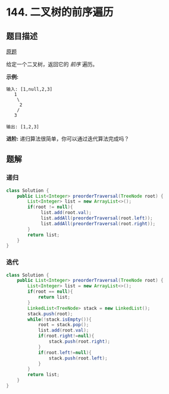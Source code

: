 # 144. 二叉树的前序遍历

## 题目描述

[原题](https://leetcode-cn.com/problems/binary-tree-preorder-traversal/)

给定一个二叉树，返回它的 _前序_ 遍历。

**示例:**

```text
输入: [1,null,2,3]  
   1
    \
     2
    /
   3 

输出: [1,2,3]
```

**进阶:** 递归算法很简单，你可以通过迭代算法完成吗？

## 题解

### 递归

```java
class Solution {
    public List<Integer> preorderTraversal(TreeNode root) {
        List<Integer> list = new ArrayList<>();
        if(root != null){
             list.add(root.val);
             list.addAll(preorderTraversal(root.left));
             list.addAll(preorderTraversal(root.right));
        }
        return list;
    }
}
```

### 迭代

```java
class Solution {
    public List<Integer> preorderTraversal(TreeNode root) {
        List<Integer> list = new ArrayList<>();
        if(root == null){
            return list;
        }
        LinkedList<TreeNode> stack = new LinkedList();
        stack.push(root);
        while(!stack.isEmpty()){
            root = stack.pop();    
            list.add(root.val);
            if(root.right!=null){
                stack.push(root.right);
            }
            if(root.left!=null){
                stack.push(root.left);
            }
        }
        return list;
    }
}
```

